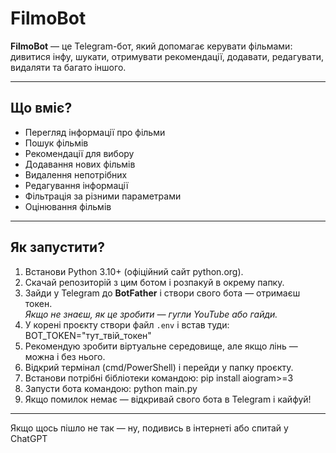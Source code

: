 # FilmoBot

**FilmoBot** — це Telegram-бот, який допомагає керувати фільмами: дивитися інфу, шукати, отримувати рекомендації, додавати, редагувати, видаляти та багато іншого.  

---

## Що вміє?

- Перегляд інформації про фільми  
- Пошук фільмів  
- Рекомендації для вибору  
- Додавання нових фільмів  
- Видалення непотрібних  
- Редагування інформації  
- Фільтрація за різними параметрами  
- Оцінювання фільмів  

---

## Як запустити?

1. Встанови Python 3.10+ (офіційний сайт python.org).  
2. Скачай репозиторій з цим ботом і розпакуй в окрему папку.  
3. Зайди у Telegram до **BotFather** і створи свого бота — отримаєш токен.  
   *Якщо не знаєш, як це зробити — гугли YouTube або гайди.*  
4. У корені проєкту створи файл `.env` і встав туди:  BOT_TOKEN="тут_твій_токен"
5. Рекомендую зробити віртуальне середовище, але якщо лінь — можна і без нього.  
6. Відкрий термінал (cmd/PowerShell) і перейди у папку проєкту.  
7. Встанови потрібні бібліотеки командою:  pip install aiogram>=3
8. Запусти бота командою:  python main.py
9. Якщо помилок немає — відкривай свого бота в Telegram і кайфуй!

---

Якщо щось пішло не так — ну, подивись в інтернеті або спитай у ChatGPT


